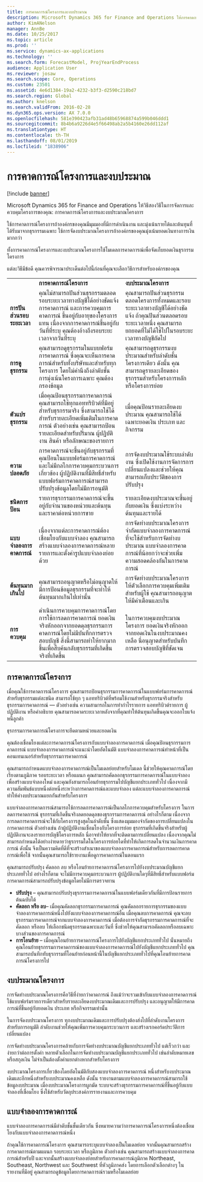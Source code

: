 ```yaml
---
title: การคาดการณ์โครงการและงบประมาณ
description: Microsoft Dynamics 365 for Finance and Operations ให้การคาดการณ์โครงการและงบประมาณโครงการเพื่อจัดการและควบคุมโครงการของคุณ
author: KimANelson
manager: AnnBe
ms.date: 10/25/2017
ms.topic: article
ms.prod: ''
ms.service: dynamics-ax-applications
ms.technology: ''
ms.search.form: ForecastModel, ProjYearEndProcess
audience: Application User
ms.reviewer: josaw
ms.search.scope: Core, Operations
ms.custom: 23501
ms.assetid: 4e6d1384-19a2-4232-b3f3-d2590c218bd7
ms.search.region: Global
ms.author: knelson
ms.search.validFrom: 2016-02-28
ms.dyn365.ops.version: AX 7.0.0
ms.openlocfilehash: 581e390423afb31ad48b65968874a599b046ddd1
ms.sourcegitcommit: 8b4b6a9226d4e5f66498ab2a5b4160e26dd112af
ms.translationtype: HT
ms.contentlocale: th-TH
ms.lasthandoff: 08/01/2019
ms.locfileid: "1838906"
---
```

# <a name="project-forecasts-and-budgets"></a>การคาดการณ์โครงการและงบประมาณ

[!include [banner](../includes/banner.md)]

Microsoft Dynamics 365 for Finance and Operations ให้วิธีสองวิธีในการจัดการและควบคุมโครงการของคุณ: การคาดการณ์โครงการและงบประมาณโครงการ 

ใช้การคาดการณ์โครงการถ้าองค์กรของคุณมีมุมมองที่มีการดำเนินงาน และมุ่งเน้นรายได้และต้นทุนที่ได้รับมาจากธุรกรรมเฉพาะ ใช้การจัดงบประมาณโครงการถ้าองค์กรของคุณมุ่งเน้นยอดเงินทางการเงินมากกว่า 

ทั้งการคาดการณ์โครงการและงบประมาณโครงการใช้โมเดลการคาดการณ์เพื่อจัดเก็บยอดเงินธุรกรรมโครงการ 

แต่ละวิธีมีข้อดี คุณควรพิจารณาประเด็นต่อไปนี้ก่อนที่คุณจะเลือกวิธีการสำหรับองค์กรของคุณ

|                           |                                          |                                                    |
|---------------------------|------------------------------------------|----------------------------------------------------|
|                           | **การคาดการณ์โครงการ**                  | **งบประมาณโครงการ**                              |
| **การปันส่วนรอบระยะเวลา**     | คุณไม่สามารถปันส่วนธุรกรรมตลอดรอบระยะเวลาทางบัญชีได้อย่างชัดแจ้ง การคาดการณ์ และการควบคุมการคาดการณ์ ขึ้นอยู่กับอายุของโครงการแทน เนื่องจากการคาดการณ์ขึ้นอยู่กับวันที่ที่ระบุ คุณต้องอ้างถึงรอบระยะเวลาจากวันที่ระบุ | คุณสามารถปันส่วนธุรกรรมตลอดโครงการทั้งหมดและรอบระยะเวลาทางบัญชีได้อย่างชัดแจ้ง ถ้าคุณปันส่วนตลอดรอบระยะเวลาหนึ่ง คุณสามารถยกยอดที่ไม่ได้ใช้ไปในรอบระยะเวลาทางบัญชีถัดไป |
| **การดูธุรกรรม**  | คุณสามารถดูธุรกรรมในแบบฟอร์มการคาดการณ์ ซึ่งคุณจะเห็นการคาดการณ์สำหรับทั้งบริษัทและสำหรับทุกโครงการ โดยไม่คำนึงถึงลำดับชั้น การมุ่งเน้นโครงการเฉพาะ คุณต้องกรองข้อมูล                                       | คุณสามารถดูธุรกรรมงบประมาณสำหรับลำดับชั้นโครงการเดียว ดังนั้น คุณสามารถดูรายละเอียดของธุรกรรมสำหรับโครงการหลักหรือโครงการย่อย                 |
| **ตัวแปรธุรกรรม** | เมื่อคุณป้อนธุรกรรมการคาดการณ์ คุณสามารถใช้ทุกแอททริบิวต์ที่มีอยู่สำหรับธุรกรรมจริง ซึ่งสามารถใช้ได้สำหรับรายละเอียดเพิ่มเติมในการคาดการณ์ ตัวอย่างเช่น คุณสามารถป้อนรายละเอียดสำหรับปริมาณ ผู้ปฏิบัติงาน สินค้า หรือลักษณะของรายการ         | เมื่อคุณป้อนรายละเอียดงบประมาณ คุณสามารถใช้ได้เฉพาะยอดเงิน ประเภท และกิจกรรม                    |
| **ความปลอดภัย**              | การคาดการณ์จะขึ้นอยู่กับธุรกรรมที่คุณป้อนในแบบฟอร์มการคาดการณ์และไม่มีกลไกการควบคุมกระบวนการเกี่ยวข้อง ผู้ปฏิบัติงานที่มีสิทธิ์สำหรับแบบฟอร์มการคาดการณ์สามารถปรับปรุงข้อมูลโดยไม่มีการอนุมัติ                                        | การจัดงบประมาณใช้ระบบลำดับงาน ซึ่งเปิดใช้งานการจัดการการเปลี่ยนแปลงและช่วยให้คุณสามารถเก็บประวัติของการปรับปรุง         |
| **ชนิดการป้อน**           | รายการธุรกรรมการคาดการณ์จะขึ้นอยู่กับจำนวนของหน่วยและต้นทุนและราคาต่อหน่วยการขาย  | รายละเอียดงบประมาณจะขึ้นอยู่กับยอดเงิน ซึ่งแบ่งระหว่างต้นทุนและรายได้                                          |
| **แบบจำลองการคาดการณ์**       | เนื่องจากแต่ละการคาดการณ์ต้องเชื่อมโยงกับแบบจำลอง คุณสามารถสร้างแบบจำลองการคาดการณ์หลายรายการและตั้งค่ารูปแบบจำลองย่อยด้วย           | การจัดทำงบประมาณโครงการจำกัดแบบจำลองการคาดการณ์ที่จะใช้สำหรับการจัดทำงบประมาณ แบบจำลองการคาดการณ์ที่น้อยกว่าจะช่วยเพิ่มความสอดคล้องกันในการคาดการณ์                           |
| **ต้นทุนมากเกินไป**         | คุณสามารถอนุญาตหรือไม่อนุญาตให้มีการป้อนข้อมูลธุรกรรมที่จะทำให้ต้นทุนมากเกินไปเท่านั้น   | การจัดทำงบประมาณโครงการให้ตัวเลือกการควบคุมเพิ่มเติมสำหรับผู้ใช้ คุณสามารถอนุญาตให้มีคำเตือนและเกิน                    |
| **การควบคุม**               | ดำเนินการควบคุมการคาดการณ์โดยการใช้การลดการคาดการณ์ ยอดเงินจริงหักออกจากยอดดุลธุรกรรมการคาดการณ์โดยไม่มีบันทึกการตรวจสอบบัญชี สิ่งนี้สามารถทำให้ยากมากขึ้นเพื่อสืบค้นกลับธุรกรรมที่เกิดขึ้นจริงที่เกิดขึ้น                   | ในการควบคุมงบประมาณโครงการ ยอดเงินจริงหักออกจากยอดเงินในงบประมาณคงเหลือ นี่อนุญาตสำหรับบันทึกการตรวจสอบบัญชีที่ชัดเจน                                   |

## <a name="project-forecasts"></a>การคาดการณ์โครงการ
เมื่อคุณใช้การคาดการณ์โครงการ คุณสามารถป้อนธุรกรรมการคาดการณ์ในแบบฟอร์มการคาดการณ์สำหรับธุรกรรมแต่ละชนิด สามารถใช้ทุก ๆ แอททริบิวต์ที่พร้อมใช้งานสำหรับธุรกรรมจริงสำหรับธุรกรรมการคาดการณ์ — ตัวอย่างเช่น ความสามารถในการทำกำไรรายการ แอททริบิวต์รายการ ผู้ปฏิบัติงาน หรือคำอธิบาย คุณสามารถคาดระยะเวลาหลังจากที่คุณทำให้ต้นทุนเกิดขึ้นคุณจะออกใบแจ้งหนี้ลูกค้า 

ธุรกรรมการคาดการณ์โครงการจะยึดตามหน่วยและยอดเงิน 

คุณต้องเชื่อมโยงแต่ละการคาดการณ์โครงการกับแบบจำลองการคาดการณ์ เมื่อคุณป้อนธุรกรรมการคาดการณ์ แบบจำลองการคาดการณ์จะแนะนำโดยอัตโนมัติ แบบจำลองการคาดการณ์ทำหน้าที่เป็นคอนเทนเนอร์สำหรับธุรกรรมการคาดการณ์ 

คุณสามารถกำหนดแบบจำลองการคาดการณ์เป็นโมเดลย่อยสำหรับโมเดล นี้ช่วยให้คุณคาดการณ์โดยเรียงตามภูมิภาค รอบระยะเวลา หรือแผนก คุณสามารถคัดลอกธุรกรรมการคาดการณ์ในแบบจำลองเพื่อสร้างแบบจำลองใหม่ และคุณยังสามารถโอนย้ายธุรกรรมไปบัญชีแยกประเภททั่วไป เนื่องจากมีความสัมพันธ์แบบหนึ่งต่อหนึ่งระหว่างการคาดการณ์และแบบจำลอง แต่ละแบบจำลองการคาดการณ์ทำให้ค่างบประมาณแยกกันสำหรับโครงการ 

แบบจำลองการคาดการณ์สามารถใช้การลดการคาดการณ์เป็นกลไกการควบคุมสำหรับโครงการ ในการลดการคาดการณ์ ธุรกรรมที่เกิดขึ้นจริงลดยอดดุลของธุรกรรมการคาดการณ์ อย่างไรก็ตาม เนื่องจากการลดการคาดการณ์จะใช้กับโครงการสูงสุดในลำดับชั้น ซึ่งแสดงมุมมองจำกัดของการเปลี่ยนแปลงในการคาดการณ์ ตัวอย่างเช่น ถ้าผู้ปฏิบัติงานเชื่อมโยงกับโครงการย่อย ธุรกรรมที่เกิดขึ้นจริงสำหรับผู้ปฏิบัติงานจะลงรายการบัญชีโครงการหลัก นี่อาจทำให้ยากที่จะติดตามการเปลี่ยนแปลง เนื่องจากคุณไม่สามารถกำหนดได้อย่างง่ายดายว่าธุรกรรมใดในโครงการย่อยใดที่ทำให้เกิดการลดในจำนวนเงินการคาดการณ์ ดังนั้น จึงเป็นความคิดที่ดีที่จะสร้างสำเนาของแบบจำลองการคาดการณ์สำหรับการลดการคาดการณ์เพื่อใช้ จากนั้นคุณสามารถใช้รายงานเพื่อดูการคาดการณ์ในตอนแรก 

คุณสามารถปรับปรุง คัดลอก ลบ หรือโอนย้ายการคาดการณ์โครงการไปยังงบประมาณบัญชีแยกประเภททั่วไป อย่างไรก็ตาม จะไม่มีการควบคุมกระบวนการ ผู้ปฏิบัติงานใดๆที่มีสิทธิ์สำหรับแบบฟอร์มการคาดการณ์สามารถปรับปรุงข้อมูลโดยไม่มีการตรวจทาน

-   **ปรับปรุง** – คุณสามารถปรับปรุงธุรกรรมการคาดการณ์ในแบบฟอร์มเดียวกันที่มีการป้อนรายการต้นฉบับได้
-   **คัดลอก หรือ ลบ**– เมื่อคุณคัดลอกธุรกรรมการคาดการณ์ คุณคัดลอกรายการธุรกรรมของแบบจำลองการคาดการณ์หนึ่งไปยังแบบจำลองการคาดการณ์อื่น เมื่อคุณลบการคาดการณ์ คุณจะลบธุรกรรมการคาดการณ์จากแบบจำลองการคาดการณ์ เมื่อต้องการจำกัดธุรกรรมการคาดการณ์ที่จะคัดลอก หรือลบ ให้เลือกชนิดธุรกรรมเฉพาะและวันที่ ซึ่งช่วยให้คุณสามารถคัดลอกหรือลบเฉพาะบางส่วนของการคาดการณ์
-   **การโอนย้าย** – เมื่อคุณโอนย้ายการคาดการณ์โครงการไปยังบัญชีแยกประเภททั่วไป นั่นหมายถึงคุณโอนย้ายธุรกรรมการคาดการณ์ของแบบจำลองการคาดการณ์ไปยังบัญชีแยกประเภททั่วไป คุณสามารถบันทึกทับธุรกรรมที่โอนย้ายก่อนหน้านี้ในบัญชีแยกประเภททั่วไปที่คุณโอนย้ายการคาดการณ์โครงการไป

## <a name="project-budgets"></a>งบประมาณโครงการ
การจัดทำงบประมาณโครงการคือวิธีที่ง่ายกว่าคาดการณ์ ถึงแม้ว่าจะรวมเข้ากับแบบจำลองการคาดการณ์ ใช้แบบฟอร์มรายการเดียวสำหรับรายละเอียดงบประมาณเดิมและการปรับปรุง และอนุญาตให้มีการคาดการณ์ที่ขึ้นอยู่กับยอดเงิน ประเภท หรือกิจกรรมเท่านั้น 

ในการจัดงบประมาณโครงการ ทุกงบประมาณเดิมและการปรับปรุงต้องส่งไปที่ลำดับงานโครงการสำหรับการอนุมัติ ลำดับงานช่วยให้คุณเพิ่มการควบคุมกระบวนการ และสร้างเรกคอร์ดประวัติการเปลี่ยนแปลง 

การจัดทำงบประมาณโครงการคล้ายกับการจัดทำงบประมาณบัญชีแยกประเภททั่วไป แต่เร็วกว่า และง่ายกว่าต่อการตั้งค่า หลายตัวเลือกในการจัดทำงบประมาณบัญชีแยกประเภททั่วไป เช่นลำดับหมายเลขหรือสกุลเงิน ไม่จำเป็นต้องตั้งค่าแยกต่างหากสำหรับโครงการ

งบประมาณโครงการเกี่ยวข้องโดยอัตโนมัติกับสองแบบจำลองการคาดการณ์ หนึ่งสำหรับงบประมาณเดิมและอีกหนึ่งสำหรับงบประมาณคงเหลือ ดังนั้น รายงานตามแบบจำลองการคาดการณ์สามารถใช้ข้อมูลงบประมาณ เมื่องบประมาณโครงการผูกมัด ระบบจะสร้างธุรกรรมการคาดการณ์ที่ขึ้นอยู่กับแบบจำลองที่เชื่อมโยง ซึ่งใช้สำหรับวัตถุประสงค์การรายงานและการควบคุม

## <a name="forecast-models"></a>แบบจำลองการคาดการณ์
แบบจำลองการคาดการณ์มีลำดับชั้นชั้นเดียวกัน ซึ่งหมายความว่าการคาดการณ์โครงการหนึ่งต้องเชื่อมโยงกับแบบจำลองการคาดการณ์หนึ่ง

ถ้าคุณใช้การคาดการณ์โครงการ คุณสามารถระบุแบบจำลองเป็นโมเดลย่อย จากนั้นคุณสามารถสร้างการคาดการณ์ตามแผนก รอบระยะเวลา หรือภูมิภาค ตัวอย่างเช่น คุณสามารถสร้างแบบจำลองการคาดการณ์สำหรับปี และจากนั้นสร้างแบบจำลองย่อยสำหรับการคาดการณ์ภูมิภาค Northeast, Southeast, Northwest และ Southwest ที่หัวภูมิภาคส่ง โดยการเลือกตัวเลือกต่างๆ ในรายงานที่มีอยู่ คุณสามารถดูข้อมูลโดยการคาดการณ์รวมหรือโมเดลย่อย



